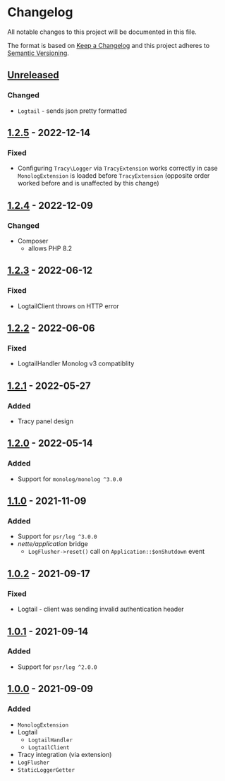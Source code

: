 # Changelog

All notable changes to this project will be documented in this file.

The format is based on [Keep a Changelog](http://keepachangelog.com/en/1.0.0/)
and this project adheres to [Semantic Versioning](http://semver.org/spec/v2.0.0.html).

## [Unreleased](https://github.com/orisai/nette-monolog/compare/1.2.5...HEAD)

### Changed

- `Logtail` - sends json pretty formatted

## [1.2.5](https://github.com/orisai/nette-monolog/compare/1.2.4...1.2.5) - 2022-12-14

### Fixed

- Configuring `Tracy\Logger` via `TracyExtension` works correctly in case `MonologExtension` is loaded
  before `TracyExtension` (opposite order worked before and is unaffected by this change)

## [1.2.4](https://github.com/orisai/nette-monolog/compare/1.2.3...1.2.4) - 2022-12-09

### Changed

- Composer
	- allows PHP 8.2

## [1.2.3](https://github.com/orisai/nette-monolog/compare/1.2.2...1.2.3) - 2022-06-12

### Fixed

- LogtailClient throws on HTTP error

## [1.2.2](https://github.com/orisai/nette-monolog/compare/1.2.1...1.2.2) - 2022-06-06

### Fixed

- LogtailHandler Monolog v3 compatiblity

## [1.2.1](https://github.com/orisai/nette-monolog/compare/1.2.0...1.2.1) - 2022-05-27

### Added

- Tracy panel design

## [1.2.0](https://github.com/orisai/nette-monolog/compare/1.1.0...1.2.0) - 2022-05-14

### Added

- Support for `monolog/monolog ^3.0.0`

## [1.1.0](https://github.com/orisai/nette-monolog/compare/1.0.2...1.1.0) - 2021-11-09

### Added

- Support for `psr/log ^3.0.0`
- *nette/application* bridge
	- `LogFlusher->reset()` call on `Application::$onShutdown` event

## [1.0.2](https://github.com/orisai/nette-monolog/compare/1.0.1...1.0.2) - 2021-09-17

### Fixed

- Logtail - client was sending invalid authentication header

## [1.0.1](https://github.com/orisai/nette-monolog/compare/1.0.0...1.0.1) - 2021-09-14

### Added

- Support for `psr/log ^2.0.0`

## [1.0.0](https://github.com/orisai/nette-monolog/releases/tag/1.0.0) - 2021-09-09

### Added

- `MonologExtension`
- Logtail
    - `LogtailHandler`
    - `LogtailClient`
- Tracy integration (via extension)
- `LogFlusher`
- `StaticLoggerGetter`
